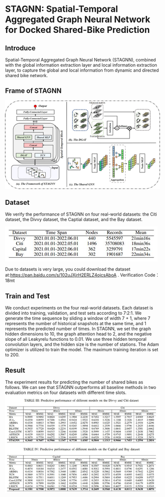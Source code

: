 # STAGNN: Spatial-Temporal Aggregated Graph Neural Network for Docked Shared-Bike Prediction

## Introduce
Spatial-Temporal Aggregated Graph Neural Network (STAGNN), combined with the global information extraction layer and local information extraction layer, to capture the global and local information from dynamic and directed shared bike network. 


## Frame of STAGNN

![dataset](/Figure/model.jpg)


## Dataset
We verify the performance of STAGNN on four real-world datasets: the Citi dataset, the Divvy dataset, the Captial dataset, and the Bay dataset.


![dataset](/Figure/dataset.jpg)


Due to datasets is very large, you could download the dataset at:https://pan.baidu.com/s/102uJXjrH2ERLZ4ojcsAboA . Verification Code：18mt

## Train and Test
We conduct experiments on the four real-world datasets. Each dataset is divided into training, validation, and test sets according to 7:2:1. We generate the time sequence by sliding a window of width 7 + 1, where 7 represents the number of historical snapshots at the same time, and 1 represents the predicted number of times. In STAGNN, we set the graph hidden dimensions to 10, the graph attention head to 2, and the negative slope of all Leakyrelu functions to 0.01. We use three hidden temporal convolution layers, and the hidden size is the number of stations. The Adam optimizer is utilized to train the model. The maximum training iteration is set to 200.



## Result
The experiment results for predicting the number of shared bikes as follows. We can see that STAGNN outperforms all baseline methods in two evaluation metrics on four datasets with different time slots.
![dataset](/Figure/result.jpg)
